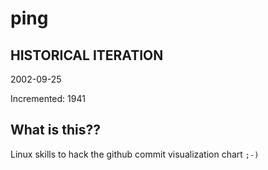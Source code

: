 # ping

## HISTORICAL ITERATION
2002-09-25

Incremented: 1941

## What is this?? 
Linux skills to hack the github commit visualization chart `;-)`
